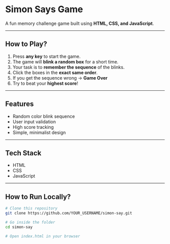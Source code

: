 #  Simon Says Game

A fun memory challenge game built using **HTML, CSS, and JavaScript**.

---

##  How to Play?
1. Press **any key** to start the game.
2. The game will **blink a random box** for a short time.
3. Your task is to **remember the sequence** of the blinks.
4. Click the boxes in the **exact same order**.
5. If you get the sequence wrong → **Game Over** 
6. Try to beat your **highest score**!

---

##  Features
* Random color blink sequence  
* User input validation  
* High score tracking  
* Simple, minimalist design  

---

##  Tech Stack
* HTML
* CSS
* JavaScript

---

##  How to Run Locally?
```bash
# Clone this repository
git clone https://github.com/YOUR_USERNAME/simon-say.git

# Go inside the folder
cd simon-say

# Open index.html in your browser
